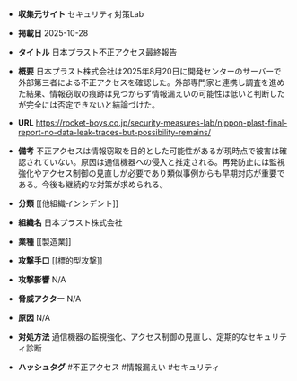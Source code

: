- **収集元サイト**
セキュリティ対策Lab

- **掲載日**
2025-10-28

- **タイトル**
日本プラスト不正アクセス最終報告

- **概要**
日本プラスト株式会社は2025年8月20日に開発センターのサーバーで外部第三者による不正アクセスを確認した。外部専門家と連携し調査を進めた結果、情報窃取の痕跡は見つからず情報漏えいの可能性は低いと判断したが完全には否定できないと結論づけた。

- **URL**
https://rocket-boys.co.jp/security-measures-lab/nippon-plast-final-report-no-data-leak-traces-but-possibility-remains/

- **備考**
不正アクセスは情報窃取を目的とした可能性があるが現時点で被害は確認されていない。原因は通信機器への侵入と推定される。再発防止には監視強化やアクセス制御の見直しが必要であり類似事例からも早期対応が重要である。今後も継続的な対策が求められる。

- **分類**
[[他組織インシデント]]

- **組織名**
日本プラスト株式会社

- **業種**
[[製造業]]

- **攻撃手口**
[[標的型攻撃]]

- **攻撃影響**
N/A

- **脅威アクター**
N/A

- **原因**
N/A

- **対処方法**
通信機器の監視強化、アクセス制御の見直し、定期的なセキュリティ診断

- **ハッシュタグ**
#不正アクセス #情報漏えい #セキュリティ
